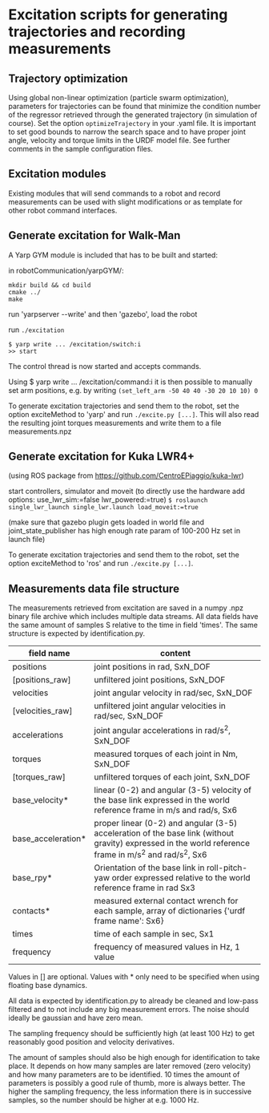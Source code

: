 
# Excitation scripts for generating trajectories and recording measurements

## Trajectory optimization

Using global non-linear optimization (particle swarm optimization), parameters for trajectories can be found that minimize the condition number of the regressor retrieved through the generated trajectory (in simulation of course). Set the option `optimizeTrajectory` in your .yaml file. It is important to set good bounds to narrow the search space and to have proper joint angle, velocity and torque limits in the URDF model file. See further comments in the sample configuration files.


## Excitation modules

Existing modules that will send commands to a robot and record measurements can be used with slight modifications or as template for other robot command interfaces.

## Generate excitation for Walk-Man

A Yarp GYM module is included that has to be built and started:

in robotCommunication/yarpGYM/:

`mkdir build && cd build`   
`cmake ../`   
`make`

run 'yarpserver --write' and then 'gazebo', load the robot

run `./excitation`

`$ yarp write ... /excitation/switch:i`   
`>> start`

The control thread is now started and accepts commands.

Using $ yarp write ... /excitation/command:i
it is then possible to manually set arm positions, e.g. by writing
`(set_left_arm -50 40 40 -30 20 10 10) 0`

To generate excitation trajectories and send them to the robot, set 
the option exciteMethod to 'yarp' and run `./excite.py [...]`.
This will also read the resulting joint torques measurements and write them to a file measurements.npz

## Generate excitation for Kuka LWR4+

(using ROS package from https://github.com/CentroEPiaggio/kuka-lwr)

start controllers, simulator and moveit (to directly use the hardware add options: use\_lwr\_sim:=false lwr\_powered:=true)
`$ roslaunch single_lwr_launch single_lwr.launch load_moveit:=true`

(make sure that gazebo plugin gets loaded in world file and joint\_state\_publisher has high enough rate param of 100-200 Hz set in launch file)

To generate excitation trajectories and send them to the robot, set 
the option exciteMethod to 'ros' and run `./excite.py [...]`.


## Measurements data file structure

The measurements retrieved from excitation are saved in a numpy .npz binary file archive which includes multiple data streams. All
data fields have the same amount of samples S relative to the time in field 'times'. The same structure is expected by identification.py.

|field name|content|
|---|---|
|positions | joint positions in rad, SxN_DOF|
|[positions_raw] | unfiltered joint positions, SxN_DOF|
|velocities | joint angular velocity in rad/sec, SxN_DOF|
|[velocities_raw] | unfiltered joint angular velocities in rad/sec, SxN_DOF|
|accelerations | joint angular accelerations in rad/s<sup>2</sup>, SxN_DOF|
|torques | measured torques of each joint in Nm, SxN_DOF|
|[torques_raw] | unfiltered torques of each joint, SxN_DOF|
|base_velocity* | linear (0-2) and angular (3-5) velocity of the base link expressed in the world reference frame  in m/s and rad/s, Sx6|
|base_acceleration* |  proper linear (0-2) and angular (3-5) acceleration of the base link (without gravity) expressed in the world reference frame in m/s<sup>2</sup> and rad/s<sup>2</sup>, Sx6|
|base_rpy* |  Orientation of the base link in roll-pitch-yaw order expressed relative to the world reference frame in rad Sx3|
|contacts* | measured external contact wrench for each sample, array of dictionaries {'urdf frame name': Sx6}|
|times | time of each sample in sec, Sx1|
|frequency | frequency of measured values in Hz, 1 value|

Values in [] are optional.
Values with * only need to be specified when using floating base dynamics.

All data is expected by identification.py to already be cleaned and low-pass filtered and to not include any big measurement errors. The noise should ideally be gaussian and have zero mean.

The sampling frequency should be sufficiently high (at least 100 Hz) to get reasonably good position and velocity derivatives.

The amount of samples should also be high enough for identification to take place. It depends on how many samples are later removed (zero velocity) and how many parameters are to be identified. 10 times the amount of parameters is possibly a good rule of thumb, more is always better. The higher the sampling frequency, the less information there is in successive samples, so the number should be higher at e.g. 1000 Hz.
